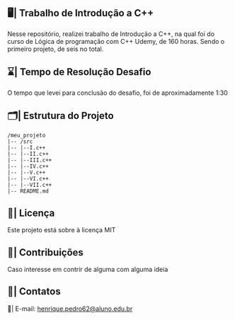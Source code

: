 ## 🖥️| Trabalho de Introdução a C++
   
  Nesse repositório, realizei trabalho de Introdução a C++, na qual foi do curso de Lógica de programação com C++ Udemy, de 160 horas. Sendo o primeiro projeto, de seis no total.
 
## ⌛| Tempo de Resolução Desafio  

 O tempo que levei para conclusão do desafio, foi de aproximadamente 1:30   
   
## 🗂️| Estrutura do Projeto         
       
   ```                   
/meu_projeto                      
|-- /src                   
|-- |--I.c++                                                
|-- |--II.c++                                    
|-- |--III.c++                           
|-- |--IV.c++           
|-- |--V.c++     
|-- |--VI.c++  
|-- |--VII.c++ 
|-- README.md

   ``` 

## 📑| Licença 

Este projeto está sobre à licença MIT

## 👥| Contribuições  

   Caso interesse em contrir de alguma com alguma ideia

## 📩| Contatos

  📧| E-mail: henrique.pedro62@aluno.edu.br 


   
